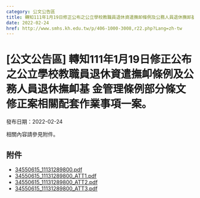 ```yaml
---
category: 公文公告區
title: 轉知111年1月19日修正公布之公立學校教職員退休資遣撫卹條例及公務人員退休撫卹基 金管理條例部分條文修正案相關配套作業事項一案。
date: 2022-02-24
href: http://www.smhs.kh.edu.tw/p/406-1000-3008,r22.php?Lang=zh-tw
---
```


# [公文公告區] 轉知111年1月19日修正公布之公立學校教職員退休資遣撫卹條例及公務人員退休撫卹基 金管理條例部分條文修正案相關配套作業事項一案。

發布日期：2022-02-24

相關內容請參見附件。

## 附件

- [34550615_11131289800.pdf](https://www.smhs.kh.edu.tw/var/file/0/1000/attach/1/pta_2754_7368171_92358.pdf)
- [34550615_11131289800_ATT1.pdf](https://www.smhs.kh.edu.tw/var/file/0/1000/attach/1/pta_2755_2454076_92359.pdf)
- [34550615_11131289800_ATT2.pdf](https://www.smhs.kh.edu.tw/var/file/0/1000/attach/1/pta_2756_8759770_92359.pdf)
- [34550615_11131289800_ATT3.pdf](https://www.smhs.kh.edu.tw/var/file/0/1000/attach/1/pta_2757_9009498_92360.pdf)
